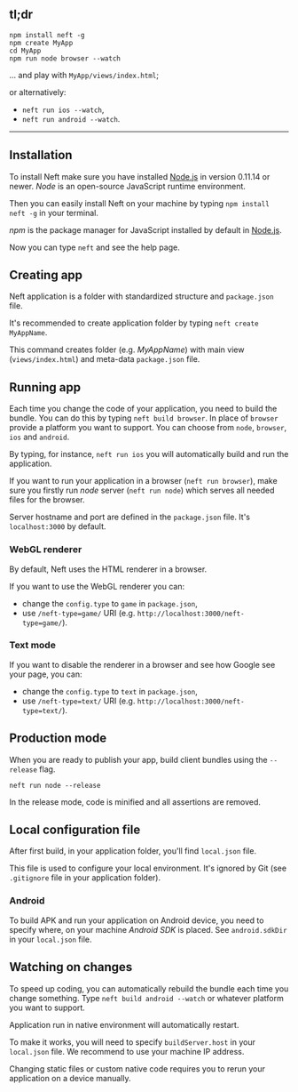 ## tl;dr

```
npm install neft -g
npm create MyApp
cd MyApp
npm run node browser --watch
```

... and play with `MyApp/views/index.html`;

or alternatively:
- `neft run ios --watch`,
- `neft run android --watch`.

* * *

## Installation

To install Neft make sure you have installed [Node.js](https://nodejs.org/) in version 0.11.14 or newer.
*Node* is an open-source JavaScript runtime environment.

Then you can easily install Neft on your machine by typing `npm install neft -g` in your terminal.

*npm* is the package manager for JavaScript installed by default in [Node.js](https://nodejs.org/).

Now you can type `neft` and see the help page.

## Creating app

Neft application is a folder with standardized structure and `package.json` file.

It's recommended to create application folder by typing `neft create MyAppName`.

This command creates folder (e.g. *MyAppName*) with main view (`views/index.html`) and meta-data `package.json` file.

## Running app

Each time you change the code of your application, you need to build the bundle.
You can do this by typing `neft build browser`.
In place of `browser` provide a platform you want to support. You can choose from `node`, `browser`, `ios` and `android`.

By typing, for instance, `neft run ios` you will automatically build and run the application.

If you want to run your application in a browser (`neft run browser`), make sure you firstly run *node* server (`neft run node`) which serves all needed files for the browser.

Server hostname and port are defined in the `package.json` file. It's `localhost:3000` by default.

### WebGL renderer

By default, Neft uses the HTML renderer in a browser.

If you want to use the WebGL renderer you can:
- change the `config.type` to `game` in `package.json`,
- use `/neft-type=game/` URI (e.g. `http://localhost:3000/neft-type=game/`).

### Text mode

If you want to disable the renderer in a browser and see how Google see your page, you can:
- change the `config.type` to `text` in `package.json`,
- use `/neft-type=text/` URI (e.g. `http://localhost:3000/neft-type=text/`).

## Production mode

When you are ready to publish your app, build client bundles using the `--release` flag.

```
neft run node --release
```

In the release mode, code is minified and all assertions are removed.

## Local configuration file

After first build, in your application folder, you'll find `local.json` file.

This file is used to configure your local environment. It's ignored by Git (see `.gitignore` file in your application folder).

### Android

To build APK and run your application on Android device, you need to specify where, on your machine *Android SDK* is placed. See `android.sdkDir` in your `local.json` file.

## Watching on changes

To speed up coding, you can automatically rebuild the bundle each time you change something. Type `neft build android --watch` or whatever platform you want to support.

Application run in native environment will automatically restart.

To make it works, you will need to specify `buildServer.host` in your `local.json` file. We recommend to use your machine IP address.

Changing static files or custom native code requires you to rerun your application on a device manually.